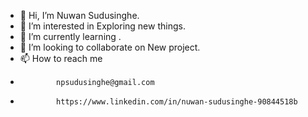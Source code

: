 - 👋 Hi, I’m Nuwan Sudusinghe.
- 👀 I’m interested in Exploring new things.
- 🌱 I’m currently learning <IDEAS>.
- 💞️ I’m looking to collaborate on New project.
- 📫 How to reach me 
-             npsudusinghe@gmail.com
-             https://www.linkedin.com/in/nuwan-sudusinghe-90844518b

<!---
ArcReactive/ArcReactive is a ✨ special ✨ repository because its `README.md` (this file) appears on your GitHub profile.
You can click the Preview link to take a look at your changes.
--->
